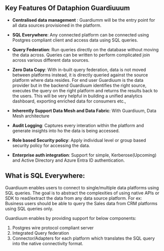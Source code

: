 ## Key Features Of Dataphion Guardiuuum

- **Centralised data management** :
Guardiumm will be the entry point for all data sources provisioned in the platform.

- **SQL Everywhere**: Any connected platform can be connected using Postgres compliant client and access data using SQL queries.

- **Query Federation**: Run queries directly on the database without moving the data across. Queries can be written to perform complicated join across various different data sources.

- **Zero Data Copy**: With in-built query federation, data is not moved between platforms instead, it is directly queried against the source platform where data resides. For end user Guardiuum is the data provider but in the backend Guardiuum identifies the right source, executes the query on the right platform and returns the results back to the users. This will be very helpful in building a unified analytics dashboard, exporting enriched data for consumers etc.,

- **Inherently Support Data Mesh and Data Fabric**: With Guardiuum, Data Mesh architecture

- **Audit Logging**: Captures every interation within the platform and generate insights into ho the data is being accessed.

- **Role based Security policy**: Apply individual level or group based security policy for accessing the data.

- **Enterprise auth integration**: Support for simple, Kerberose(Upcoming) and Active Directory and Azure Entra ID authentication.

## What is SQL Everywhere:

Guardiuum enables users to connect to single/multiple data platforms using SQL queries. The goal is to abstract the complexities of using native APIs or SDK to read/extract the data from any data source platform. For ex: Business users should be able to query the Sales data from CRM platforms using SQL queries only.

Guardiuum enables by providing support for below components:

1. Postgres wire protocol compliant server
2. Integrated Query federation
3. Connector/Adapters for each platform which translates the SQL query into the native connectivity format.
